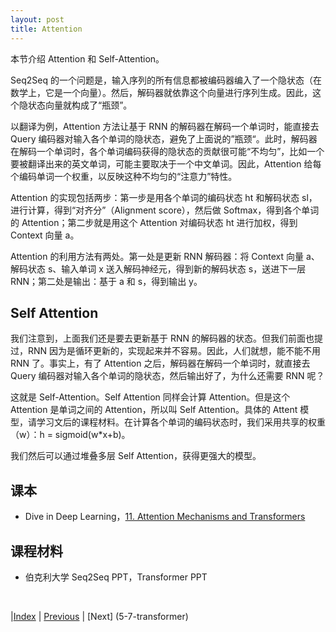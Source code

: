 ```yaml
---
layout: post
title: Attention
---
```


本节介绍 Attention 和 Self-Attention。

Seq2Seq 的一个问题是，输入序列的所有信息都被编码器编入了一个隐状态（在数学上，它是一个向量）。然后，解码器就依靠这个向量进行序列生成。因此，这个隐状态向量就构成了“瓶颈”。

以翻译为例，Attention 方法让基于 RNN 的解码器在解码一个单词时，能直接去 Query 编码器对输入各个单词的隐状态，避免了上面说的”瓶颈“。此时，解码器在解码一个单词时，各个单词编码获得的隐状态的贡献很可能“不均匀”，比如一个要被翻译出来的英文单词，可能主要取决于一个中文单词。因此，Attention 给每个编码单词一个权重，以反映这种不均匀的“注意力”特性。

Attention 的实现包括两步：第一步是用各个单词的编码状态 ht 和解码状态 sl，进行计算，得到“对齐分”（Alignment score），然后做 Softmax，得到各个单词的 Attention；第二步就是用这个 Attention 对编码状态 ht 进行加权，得到 Context 向量 a。

Attention 的利用方法有两处。第一处是更新 RNN 解码器：将 Context 向量 a、解码状态 s、输入单词 x 送入解码神经元，得到新的解码状态 s，送进下一层 RNN；第二处是输出：基于 a 和 s，得到输出 y。

## Self Attention

我们注意到，上面我们还是要去更新基于 RNN 的解码器的状态。但我们前面也提过，RNN 因为是循环更新的，实现起来并不容易。因此，人们就想，能不能不用 RNN 了。事实上，有了 Attention 之后，解码器在解码一个单词时，就直接去 Query 编码器对输入各个单词的隐状态，然后输出好了，为什么还需要 RNN 呢？

这就是 Self-Attention。Self Attention 同样会计算 Attention。但是这个 Attention 是单词之间的 Attention，所以叫 Self Attention。具体的 Attent 模型，请学习文后的课程材料。在计算各个单词的编码状态时，我们采用共享的权重（w）：h = sigmoid(w*x+b)。

我们然后可以通过堆叠多层 Self Attention，获得更强大的模型。

## 课本

- Dive in Deep Learning，[11. Attention Mechanisms and Transformers](https://d2l.ai/chapter_attention-mechanisms-and-transformers/index.html)

## 课程材料

- 伯克利大学 Seq2Seq PPT，Transformer PPT

<br/>

|[Index](./) | [Previous](5-3-rnn) | [Next] (5-7-transformer)
